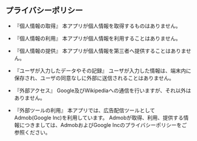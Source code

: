 ## プライバシーポリシー
- 『個人情報の取得』
本アプリが個人情報を取得するものはありません。

- 『個人情報の利用』
本アプリが個人情報を利用することはありません。

- 『個人情報の提供』
本アプリが個人情報を第三者へ提供することはありません。

- 『ユーザが入力したデータやその記録』
ユーザが入力した情報は、端末内に保存され、ユーザの同意なしに外部に送信されることはありません。

- 『外部アクセス』
Google及びWikipediaへの通信を行いますが、それ以外はありません。

- 『外部ツールの利用』
本アプリでは、広告配信ツールとしてAdmob(Google Inc)を利用しています。
Admobが取得、利用、提供する情報につきましては、AdmobおよびGoogle Incのプライバシーポリシーをご参照ください。
